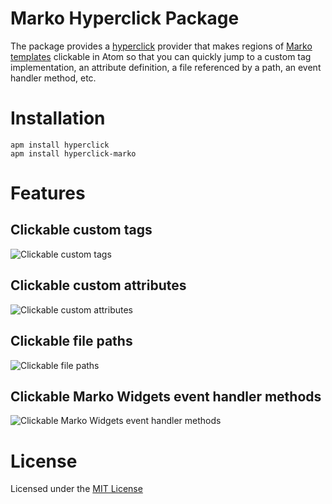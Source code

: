 Marko Hyperclick Package
=========================

The package provides a [hyperclick](https://github.com/facebooknuclideapm/hyperclick) provider that makes regions of [Marko templates](http://markojs.com/) clickable in Atom so that you can quickly jump to a custom tag implementation, an attribute definition, a file referenced by a path, an event handler method, etc.

# Installation

```
apm install hyperclick
apm install hyperclick-marko
```

# Features

## Clickable custom tags

![Clickable custom tags](https://cloud.githubusercontent.com/assets/978214/16811041/c373be0a-48e3-11e6-8eb1-72481086cab9.gif)

## Clickable custom attributes

![Clickable custom attributes](https://cloud.githubusercontent.com/assets/978214/16811042/c373e614-48e3-11e6-842f-0c6c9beafba7.gif)

## Clickable file paths

![Clickable file paths](https://cloud.githubusercontent.com/assets/978214/16811195/77a1da6a-48e4-11e6-871e-ef9cdc8261ce.gif)

## Clickable Marko Widgets event handler methods

![Clickable Marko Widgets event handler methods](https://cloud.githubusercontent.com/assets/978214/16811040/c3739830-48e3-11e6-981f-4cbc0133d6a2.gif)

# License

Licensed under the [MIT License](https://github.com/marko-js/atom-hyperclick-marko/blob/master/LICENSE)